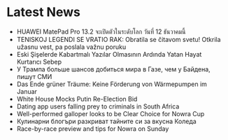 # Latest News
-  HUAWEI MatePad Pro 13.2 จะเปิดตัวในระดับโลก วันที่ 12 ธันวาคมนี้
-  TENISKOJ LEGENDI SE VRATIO RAK: Obratila se čitavom svetu! Otkrila užasnu vest, pa poslala važnu poruku
-  Eski Şişelerde Kabartmalı Yazılar Olmasının Ardında Yatan Hayat Kurtarıcı Sebep
-  У Трампа больше шансов добиться мира в Газе, чем у Байдена, пишут СМИ
-  Das Ende grüner Träume: Keine Förderung von Wärmepumpen im Januar
-  White House Mocks Putin Re-Election Bid
-  Dating app users falling prey to criminals in South Africa
-  Well-performed galloper looks to be Clear Choice for Nowra Cup
-  Кулинарни блогъри разкриват тайните си за вкусна Коледа
-  Race-by-race preview and tips for Nowra on Sunday
